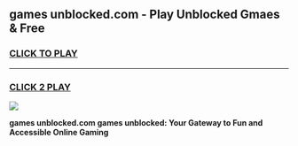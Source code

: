 
## games unblocked.com - Play Unblocked Gmaes & Free
<h3>
<a href="https://premium.freeplayer.one?title=games_unblocked.com&ref=20F">CLICK TO PLAY</a></h3>
<hr>

<h3>
<a href="https://premium.freeplayer.one?title=games_unblocked.com&ref=20F">CLICK 2 PLAY</a>
  
</h3>

<a href="https://premium.freeplayer.one?title=games_unblocked.com&ref=20F/"><img src="https://clearcache.store/games.png"></a>


**games unblocked.com games unblocked: Your Gateway to Fun and Accessible Online Gaming**
